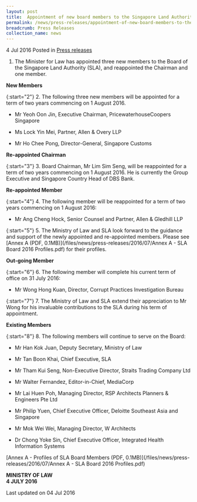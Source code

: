 ```yaml
---
layout: post
title:  Appointment of new board members to the Singapore Land Authority
permalink: /news/press-releases/appointment-of-new-board-members-to-the--singapore-land-authorit
breadcrumb: Press Releases
collection_name: news
---
```


4 Jul 2016 Posted in [Press releases](/news/press-releases)

1. The Minister for Law has appointed three new members to the Board of the Singapore Land Authority (SLA), and reappointed the Chairman and one member.

**New Members**

{:start="2"}
2. The following three new members will be appointed for a term of two years commencing on 1 August 2016.

* Mr Yeoh Oon Jin, Executive Chairman, PricewaterhouseCoopers Singapore

* Ms Lock Yin Mei, Partner, Allen & Overy LLP

*  Mr Ho Chee Pong, Director-General, Singapore Customs

**Re-appointed Chairman**

{:start="3"}
3. Board Chairman, Mr Lim Sim Seng, will be reappointed for a term of two years commencing on 1 August 2016. He is currently the Group Executive and Singapore Country Head of DBS Bank.

**Re-appointed Member**

{:start="4"}
4. The following member will be reappointed for a term of two years commencing on 1 August 2016:

* Mr Ang Cheng Hock, Senior Counsel and Partner, Allen & Gledhill LLP

{:start="5"}
5. The Ministry of Law and SLA look forward to the guidance and support of the newly appointed and re-appointed members. Please see [Annex A (PDF, 0.1MB)](/files/news/press-releases/2016/07/Annex A - SLA Board 2016 Profiles.pdf) for their profiles.

**Out-going Member**

{:start="6"}
6. The following member will complete his current term of office on 31 July 2016:  

* Mr Wong Hong Kuan, Director, Corrupt Practices Investigation Bureau

{:start="7"}
7. The Ministry of Law and SLA extend their appreciation to Mr Wong for his invaluable contributions to the SLA during his term of appointment.

**Existing Members**

{:start="8"}
8. The following members will continue to serve on the Board:

* Mr Han Kok Juan, Deputy Secretary, Ministry of Law



* Mr Tan Boon Khai, Chief Executive, SLA


* Mr Tham Kui Seng, Non-Executive Director, Straits Trading Company Ltd


* Mr Walter Fernandez, Editor-in-Chief, MediaCorp


* Mr Lai Huen Poh, Managing Director, RSP Architects Planners & Engineers Pte Ltd


* Mr Philip Yuen, Chief Executive Officer, Deloitte Southeast Asia and Singapore


* Mr Mok Wei Wei, Managing Director, W Architects


* Dr Chong Yoke Sin, Chief Executive Officer, Integrated Health Information Systems

[Annex A - Profiles of SLA Board Members (PDF, 0.1MB)](/files/news/press-releases/2016/07/Annex A - SLA Board 2016 Profiles.pdf)


**MINISTRY OF LAW**  
**4 JULY 2016**


<p class="right-side-updated">Last updated on 04 Jul 2016</p>


